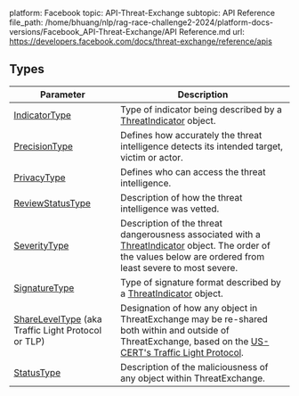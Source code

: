 platform: Facebook
topic: API-Threat-Exchange
subtopic: API Reference
file_path: /home/bhuang/nlp/rag-race-challenge2-2024/platform-docs-versions/Facebook_API-Threat-Exchange/API Reference.md
url: https://developers.facebook.com/docs/threat-exchange/reference/apis


## Types

| Parameter | Description |
| --- | --- |
| [IndicatorType](https://developers.facebook.com/docs/threat-exchange/reference/apis/indicator-type) | Type of indicator being described by a [ThreatIndicator](https://developers.facebook.com/docs/threat-exchange/reference/apis/threat-indicator) object. |
| [PrecisionType](https://developers.facebook.com/docs/threat-exchange/reference/apis/precision-type) | Defines how accurately the threat intelligence detects its intended target, victim or actor. |
| [PrivacyType](https://developers.facebook.com/docs/threat-exchange/reference/apis/privacy-type) | Defines who can access the threat intelligence. |
| [ReviewStatusType](https://developers.facebook.com/docs/threat-exchange/reference/apis/review-status-type) | Description of how the threat intelligence was vetted. |
| [SeverityType](https://developers.facebook.com/docs/threat-exchange/reference/apis/severity-type) | Description of the threat dangerousness associated with a [ThreatIndicator](https://developers.facebook.com/docs/threat-exchange/reference/apis/threat-indicator) object. The order of the values below are ordered from least severe to most severe. |
| [SignatureType](https://developers.facebook.com/docs/threat-exchange/reference/apis/signature-type) | Type of signature format described by a [ThreatIndicator](https://developers.facebook.com/docs/threat-exchange/reference/apis/threat-indicator) object. |
| [ShareLevelType](https://developers.facebook.com/docs/threat-exchange/reference/apis/share-level-type) (aka Traffic Light Protocol or TLP) | Designation of how any object in ThreatExchange may be re-shared both within and outside of ThreatExchange, based on the [US-CERT's Traffic Light Protocol](https://l.facebook.com/l.php?u=https%3A%2F%2Fwww.us-cert.gov%2Ftlp%2F&h=AT0vDeSn_j7BSJGmtOmbSGq0VEXcFkIlwQuc-NmzRFK81MnIGABx6GsNxAdGc4_TU2Z89MFQWXWbZPaxXhqCGHDA-hLe5ucwGQU_j1cDYcri8oxIQENAW2soAtt-DAySxRP_DAe_saXsql_E). |
| [StatusType](https://developers.facebook.com/docs/threat-exchange/reference/apis/status-type) | Description of the maliciousness of any object within ThreatExchange. |